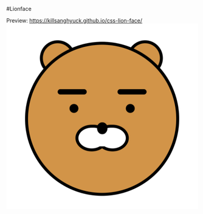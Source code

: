 #Lionface

Preview: https://killsanghyuck.github.io/css-lion-face/
![pagination](https://github.com/killsanghyuck/css-lion-face/raw/master/img/lionface.png)
